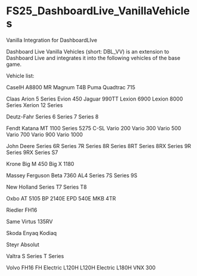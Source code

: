 # FS25_DashboardLive_VanillaVehicles
Vanilla Integration for DashboardLIve

Dashboard Live Vanilla Vehicles (short: DBL_VV) is an extension to Dashboard Live and integrates it into the following vehicles of the base game.

Vehicle list:

CaseIH
	A8800 MR
	Magnum T4B
	Puma
	Quadtrac 715
	
Claas
	Arion 5 Series
	Evion 450
	Jaguar 990TT
	Lexion 6900
	Lexion 8000 Series
	Xerion 12 Series
	
Deutz-Fahr
	Series 6
	Series 7
	Series 8
	
Fendt
	Katana
	MT 1100
	Series 5275 C-SL
	Vario 200
	Vario 300
	Vario 500
	Vario 700
	Vario 900
	Vario 1000
	
John Deere
	Series 6R
	Series 7R
	Series 8R
	Series 8RT
	Series 8RX
	Series 9R
	Series 9RX
	Series S7
	
Krone
	Big M 450
	Big X 1180
	
Massey Ferguson
	Beta 7360 AL4
	Series 7S
	Series 9S
	
New Holland
	Series T7
	Series T8
	
Oxbo
	AT 5105
	BP 2140E
	EPD 540E
	MKB 4TR
	
Riedler
	FH16
	
Same
	Virtus 135RV
	
Skoda
	Enyaq
	Kodiaq
	
Steyr
	Absolut
	
Valtra
	S Series
	T Series
	
Volvo
	FH16
	FH Electric
	L120H
	L120H Electric
	L180H
	VNX 300
